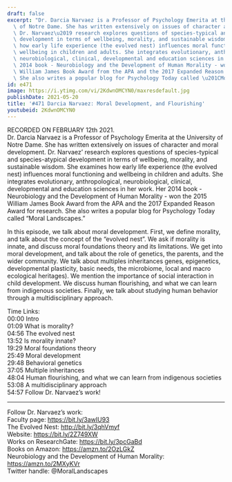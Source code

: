 ```yaml
---
draft: false
excerpt: "Dr. Darcia Narvaez is a Professor of Psychology Emerita at the University\
  \ of Notre Dame. She has written extensively on issues of character and moral development.\
  \ Dr. Narvaez\u2019 research explores questions of species-typical and species-atypical\
  \ development in terms of wellbeing, morality, and sustainable wisdom. She examines\
  \ how early life experience (the evolved nest) influences moral functioning and\
  \ wellbeing in children and adults. She integrates evolutionary, anthropological,\
  \ neurobiological, clinical, developmental and education sciences in her work. Her\
  \ 2014 book - Neurobiology and the Development of Human Morality - won the 2015\
  \ William James Book Award from the APA and the 2017 Expanded Reason Award for research.\
  \ She also writes a popular blog for Psychology Today called \u201CMoral Landscapes.\u201D"
id: e471
image: https://i.ytimg.com/vi/2KdwnOMCYN0/maxresdefault.jpg
publishDate: 2021-05-20
title: '#471 Darcia Narvaez: Moral Development, and Flourishing'
youtubeid: 2KdwnOMCYN0
---
```

RECORDED ON FEBRUARY 12th 2021.  
Dr. Darcia Narvaez is a Professor of Psychology Emerita at the University of Notre Dame. She has written extensively on issues of character and moral development. Dr. Narvaez’ research explores questions of species-typical and species-atypical development in terms of wellbeing, morality, and sustainable wisdom. She examines how early life experience (the evolved nest) influences moral functioning and wellbeing in children and adults. She integrates evolutionary, anthropological, neurobiological, clinical, developmental and education sciences in her work. Her 2014 book - Neurobiology and the Development of Human Morality - won the 2015 William James Book Award from the APA and the 2017 Expanded Reason Award for research. She also writes a popular blog for Psychology Today called “Moral Landscapes.”

In this episode, we talk about moral development. First, we define morality, and talk about the concept of the “evolved nest”. We ask if morality is innate, and discuss moral foundations theory and its limitations. We get into moral development, and talk about the role of genetics, the parents, and the wider community. We talk about multiples inheritances genes, epigenetics, developmental plasticity, basic needs, the microbiome, local and macro ecological heritages). We mention the importance of social interaction in child development. We discuss human flourishing, and what we can learn from indigenous societies. Finally, we talk about studying human behavior through a multidisciplinary approach.

Time Links:  
00:00 Intro  
01:09  What is morality?  
04:56  The evolved nest  
13:52  Is morality innate?  
19:29  Moral foundations theory  
25:49  Moral development  
29:48  Behavioral genetics   
37:05  Multiple inheritances  
48:04  Human flourishing, and what we can learn from indigenous societies  
53:08  A multidisciplinary approach  
54:57  Follow Dr. Narvaez’s work!

---

Follow Dr. Narvaez’s work:  
Faculty page: https://bit.ly/3awIU93  
The Evolved Nest: http://bit.ly/3qhVmyf  
Website: https://bit.ly/2Z749XW  
Works on ResearchGate: https://bit.ly/3pcGaBd  
Books on Amazon: https://amzn.to/2OzLGkZ  
Neurobiology and the Development of Human Morality: https://amzn.to/2MXyKVr  
Twitter handle: @MoralLandscapes
